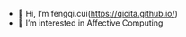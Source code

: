 - 👋 Hi, I’m fengqi.cui(https://qicita.github.io/)
- 👀 I’m interested in Affective Computing


<!---
QIcita/QIcita is a ✨ special ✨ repository because its `README.md` (this file) appears on your GitHub profile.
You can click the Preview link to take a look at your changes.
--->
